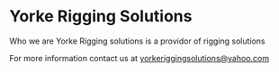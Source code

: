 # Yorke Rigging Solutions
 
Who we are
Yorke Rigging solutions is a providor of rigging solutions

For more information contact us at yorkeriggingsolutions@yahoo.com
